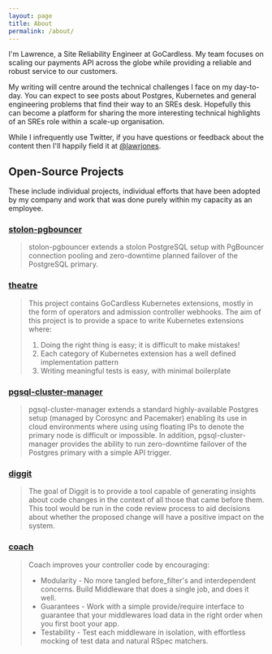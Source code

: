 ```yaml
---
layout: page
title: About
permalink: /about/
---
```


I'm Lawrence, a Site Reliability Engineer at GoCardless. My team focuses on
scaling our payments API across the globe while providing a reliable and robust
service to our customers.

My writing will centre around the technical challenges I face on my day-to-day.
You can expect to see posts about Postgres, Kubernetes and general engineering
problems that find their way to an SREs desk. Hopefully this can become a
platform for sharing the more interesting technical highlights of an SREs role
within a scale-up organisation.

While I infrequently use Twitter, if you have questions or feedback about the
content then I'll happily field it at
[@lawrjones](https://www.twitter.com/lawrjones).

## Open-Source Projects

These include individual projects, individual efforts that have been adopted by
my company and work that was done purely within my capacity as an employee.

### [stolon-pgbouncer](https://github.com/gocardless/stolon-pgbouncer)

> stolon-pgbouncer extends a stolon PostgreSQL setup with PgBouncer connection
> pooling and zero-downtime planned failover of the PostgreSQL primary.

### [theatre](https://github.com/lawrencejones/theatre)

> This project contains GoCardless Kubernetes extensions, mostly in the form of
> operators and admission controller webhooks. The aim of this project is to
> provide a space to write Kubernetes extensions where:
> 
> 1. Doing the right thing is easy; it is difficult to make mistakes!
> 2. Each category of Kubernetes extension has a well defined implementation
>    pattern
> 3. Writing meaningful tests is easy, with minimal boilerplate

### [pgsql-cluster-manager](https://github.com/lawrencejones/pgsql-cluster-manager)

> pgsql-cluster-manager extends a standard highly-available Postgres setup
> (managed by Corosync and Pacemaker) enabling its use in cloud environments
> where using using floating IPs to denote the primary node is difficult or
> impossible. In addition, pgsql-cluster-manager provides the ability to run
> zero-downtime failover of the Postgres primary with a simple API trigger.

### [diggit](https://github.com/lawrencejones/diggit)

> The goal of Diggit is to provide a tool capable of generating insights about
> code changes in the context of all those that came before them. This tool
> would be run in the code review process to aid decisions about whether the
> proposed change will have a positive impact on the system.

### [coach](https://github.com/gocardless/coach)

> Coach improves your controller code by encouraging:
> 
> - Modularity - No more tangled before_filter's and interdependent concerns.
>   Build Middleware that does a single job, and does it well.
> - Guarantees - Work with a simple provide/require interface to guarantee that
>   your middlewares load data in the right order when you first boot your app.
> - Testability - Test each middleware in isolation, with effortless mocking of
>   test data and natural RSpec matchers.

